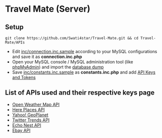 # Travel Mate (Server)

## Setup
```shell
git clone https://github.com/Swati4star/Travel-Mate.git && cd Travel-Mate/APIs
```
+ Edit [inc/connection.inc.sample](https://github.com/Swati4star/Travel-Mate/blob/master/APIs/inc/connection.inc.sample) according to your MySQL configurations and save it as **connection.inc.php**
+ Open your MySQL console / MySQL administration tool (like [phpMyAdmin](https://www.phpmyadmin.net/)) and import the [database dump](https://github.com/Swati4star/Travel-Mate/blob/master/APIs/db/travel-mate.sql)
+ Save [inc/constants.inc.sample](https://github.com/Swati4star/Travel-Mate/blob/master/APIs/inc/constants.inc.sample) as **constants.inc.php** and  add [API Keys and Tokens](#list-of-apis-used-and-their-respective-keys-page)

## List of APIs used and their respective keys page
+ [Open Weather Map API](http://openweathermap.org/appid)
+ [Here Places API](https://developer.here.com/api-explorer/rest/places-search)
+ [Yahoo! GeoPlanet](https://developer.yahoo.com/geo/geoplanet/)
+ [Twitter Trends API](https://dev.twitter.com/rest/reference/get/trends/place)
+ [Echo Nest API](http://developer.echonest.com/account/register)
+ [Ebay API](http://developer.ebay.com/Devzone/finding/CallRef/findItemsByKeywords.html)

